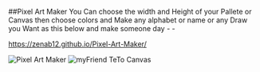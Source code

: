 ##Pixel Art Maker
You Can choose the width and Height of your Pallete or Canvas then choose colors and Make any alphabet or name or any Draw you Want as this below and make someone day *-* *-*

https://zenab12.github.io/Pixel-Art-Maker/

![Pixel Art Maker](https://user-images.githubusercontent.com/78083890/152514892-7d7ccebe-3a0c-4d70-90f4-eae4d0bc8397.png)
![myFriend TeTo Canvas  ](https://user-images.githubusercontent.com/78083890/152516585-4f057a3c-b74c-4409-97e0-01c793607c43.png)
